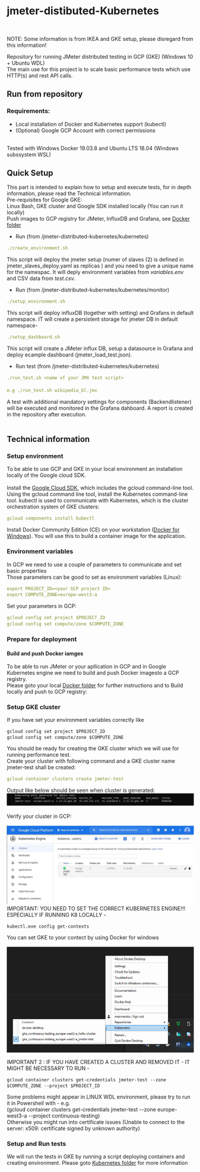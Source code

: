 # jmeter-distibuted-Kubernetes
<br />

NOTE: Some information is from IKEA and GKE setup, please disregard from this information!<br />

Repository for running JMeter distributed testing in GCP (GKE) (Windows 10 + Ubuntu WDL)<br />
The main use for this project is to scale basic performance tests which use HTTP(s) and rest API calls.
## Run from repository
### Requirements:
- Local installation of Docker and Kubernetes support (kubectl)<br />
- (Optional) Google GCP Account with correct permissions<br /><br />

Tested with Windows Docker 19.03.8 and Ubuntu LTS 18.04 (Windows subssystem WSL)<br />

## Quick Setup
This part is intended to explain how to setup and execute tests, for in depth information, please read the Technical information.<br /> 
Pre-requisites for Google GKE:<br />
Linux Bash, GKE cluster and Google SDK installed locally (You can run it locally)<br />
Push images to GCP registry for JMeter, InfluxDB and Grafana, see [Docker folder](./Docker/)

- Run (from /jmeter-distributed-kubernetes/kubernetes)
```yaml 
./create_environment.sh
```
This script will deploy the jmeter setup (numer of slaves (2) is defined in jmeter_slaves_deploy.yaml as replicas ) and you need to give a unique name for the namespac. It will deply environment variables from *variables.env* and CSV data from *test.csv*.<br />
- Run (from /jmeter-distributed-kubernetes/kubernetes/monitor)
```yaml 
./setup_environment.sh
```
This script will deploy influxDB (together with setting) and Grafans in default namespace. IT will create a persistent storage for jmeter DB in default namespace- <br />
```yaml 
./setup_dashboard.sh
```
This script will create a JMeter influx DB, setup a datasource in Grafana and deploy ecample dashboard (jmeter_load_test.json).
- Run test (from /jmeter-distributed-kubernetes/kubernetes)
```yaml 
./run_test.sh <name of your JMX test script>

e.g ./run_test.sh wikipedia_bl.jmx
```
A test with additional mandatory settings for components (Backendlistener) will be executed and monitored in the Grafana dahboard. A report is created in the repository after execution.<br /><br />

## Technical information

### Setup environment

To be able to use GCP and GKE in your local environment an installation locally of the Google cloud SDK.<br /><br />
Install the [Google Cloud SDK](https://cloud.google.com/sdk/docs/install), which includes the gcloud command-line tool.<br />
Using the gcloud command line tool, install the Kubernetes command-line tool. kubectl is used to communicate with Kubernetes, which is the cluster orchestration system of GKE clusters:
```yaml 
gcloud components install kubectl
```
Install Docker Community Edition (CE) on your workstation ([Docker for Windows](https://docs.docker.com/docker-for-windows/install/)). You will use this to build a container image for the application.

### Environment variables

In GCP we need to use a couple of parameters to communicate and set basic properties<br />
Those parameters can be good to set as environment variables (Linux):<br />
```yaml
export PROJECT_ID=<your GCP project ID>
export COMPUTE_ZONE=europe-west3-a
```
Set your parameters in GCP:
```yaml
gcloud config set project $PROJECT_ID
gcloud config set compute/zone $COMPUTE_ZONE
```
### Prepare for deployment
#### Build and push Docker iamges
To be able to run JMeter or your apllication in GCP and in Google Kubernetes engine we need to build and push Docker imagesto a GCP registry.<br />
Please goto your local [Docker folder](./Docker/) for further instructions and to Build locally and push to GCP registry:
### Setup GKE cluster
If you have set your environment variables correctly like 
```
gcloud config set project $PROJECT_ID
gcloud config set compute/zone $COMPUTE_ZONE
```
You should be ready for creating the GKE cluster which we will use for running performance test.<br />
Create your cluster with following command and a GKE cluster name jmeter-test shall be created:
```yaml
gcloud container clusters create jmeter-test
```
Output like below should be seen when cluster is generated:<br />
![output:](images/status.jpg)<br /><br />
Verify your cluster in GCP:<br /><br />
![output:](images/gcp_cluster.JPG)<br />
IMPORTANT: YOU NEED TO SET THE CORRECT KUBERNETES ENGINE!!! ESPECIALLY IF RUNNING K8 LOCALLY -
```
kubectl.exe config get-contexts
```
You can set GKE to your contect by using Docker for windows<br /><br />
![settings:](images/gke_setting.jpg)<br />

IMPORTANT 2 : IF YOU HAVE CREATED A CLUSTER AND REMOVED IT - IT MIGHT BE NECESSARY TO RUN -
```
gcloud container clusters get-credentials jmeter-test --zone $COMPUTE_ZONE --project $PROJECT_ID
```
Some problems might appear in LINUX WDL environment, please try to run it in Powershell with - e.g.<br />
(gcloud container clusters get-credentials jmeter-test --zone europe-west3-a --project continuous-testing)<br />
Otherwise you might run into certificate issues (Unable to connect to the server: x509: certificate signed by unknown authority)

### Setup and Run tests

We will run the tests in GKE by running a script deploying containers and creating environment.
Please goto [Kubernetes folder](./kubernetes/) for more information
